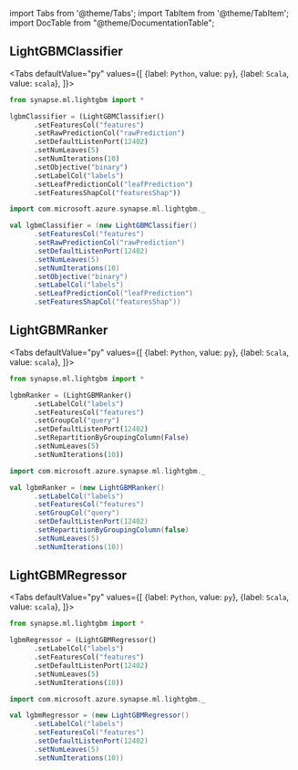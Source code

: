 import Tabs from '@theme/Tabs';
import TabItem from '@theme/TabItem';
import DocTable from "@theme/DocumentationTable";

<!-- 
```python
import pyspark
import os
import json
from IPython.display import display

spark = (pyspark.sql.SparkSession.builder.appName("MyApp")
        .config("spark.jars.packages", "com.microsoft.azure:synapseml:0.9.1")
        .config("spark.jars.repositories", "https://mmlspark.azureedge.net/maven")
        .getOrCreate())

def getSecret(secretName):
        get_secret_cmd = 'az keyvault secret show --vault-name mmlspark-build-keys --name {}'.format(secretName)
        value = json.loads(os.popen(get_secret_cmd).read())["value"]
        return value

import synapse.ml
```
-->

## LightGBMClassifier

<Tabs
defaultValue="py"
values={[
{label: `Python`, value: `py`},
{label: `Scala`, value: `scala`},
]}>
<TabItem value="py">

<!--pytest-codeblocks:cont-->

```python
from synapse.ml.lightgbm import *

lgbmClassifier = (LightGBMClassifier()
      .setFeaturesCol("features")
      .setRawPredictionCol("rawPrediction")
      .setDefaultListenPort(12402)
      .setNumLeaves(5)
      .setNumIterations(10)
      .setObjective("binary")
      .setLabelCol("labels")
      .setLeafPredictionCol("leafPrediction")
      .setFeaturesShapCol("featuresShap"))
```

</TabItem>
<TabItem value="scala">

```scala
import com.microsoft.azure.synapse.ml.lightgbm._

val lgbmClassifier = (new LightGBMClassifier()
      .setFeaturesCol("features")
      .setRawPredictionCol("rawPrediction")
      .setDefaultListenPort(12402)
      .setNumLeaves(5)
      .setNumIterations(10)
      .setObjective("binary")
      .setLabelCol("labels")
      .setLeafPredictionCol("leafPrediction")
      .setFeaturesShapCol("featuresShap"))
```

</TabItem>
</Tabs>

<DocTable className="LightGBMClassifier"
py="mmlspark.lightgbm.html#module-mmlspark.lightgbm.LightGBMClassifier"
scala="com/microsoft/ml/spark/lightgbm/LightGBMClassifier.html"
sourceLink="https://github.com/microsoft/SynapseML/blob/master/lightgbm/src/main/scala/com/microsoft/azure/synapse/ml/lightgbm/LightGBMClassifier.scala" />


## LightGBMRanker

<Tabs
defaultValue="py"
values={[
{label: `Python`, value: `py`},
{label: `Scala`, value: `scala`},
]}>
<TabItem value="py">

<!--pytest-codeblocks:cont-->

```python
from synapse.ml.lightgbm import *

lgbmRanker = (LightGBMRanker()
      .setLabelCol("labels")
      .setFeaturesCol("features")
      .setGroupCol("query")
      .setDefaultListenPort(12402)
      .setRepartitionByGroupingColumn(False)
      .setNumLeaves(5)
      .setNumIterations(10))
```

</TabItem>
<TabItem value="scala">

```scala
import com.microsoft.azure.synapse.ml.lightgbm._

val lgbmRanker = (new LightGBMRanker()
      .setLabelCol("labels")
      .setFeaturesCol("features")
      .setGroupCol("query")
      .setDefaultListenPort(12402)
      .setRepartitionByGroupingColumn(false)
      .setNumLeaves(5)
      .setNumIterations(10))
```

</TabItem>
</Tabs>

<DocTable className="LightGBMRanker"
py="mmlspark.lightgbm.html#module-mmlspark.lightgbm.LightGBMRanker"
scala="com/microsoft/ml/spark/lightgbm/LightGBMRanker.html"
sourceLink="https://github.com/microsoft/SynapseML/blob/master/lightgbm/src/main/scala/com/microsoft/azure/synapse/ml/lightgbm/LightGBMRanker.scala" />


## LightGBMRegressor

<Tabs
defaultValue="py"
values={[
{label: `Python`, value: `py`},
{label: `Scala`, value: `scala`},
]}>
<TabItem value="py">

<!--pytest-codeblocks:cont-->

```python
from synapse.ml.lightgbm import *

lgbmRegressor = (LightGBMRegressor()
      .setLabelCol("labels")
      .setFeaturesCol("features")
      .setDefaultListenPort(12402)
      .setNumLeaves(5)
      .setNumIterations(10))
```

</TabItem>
<TabItem value="scala">

```scala
import com.microsoft.azure.synapse.ml.lightgbm._

val lgbmRegressor = (new LightGBMRegressor()
      .setLabelCol("labels")
      .setFeaturesCol("features")
      .setDefaultListenPort(12402)
      .setNumLeaves(5)
      .setNumIterations(10))
```

</TabItem>
</Tabs>

<DocTable className="LightGBMRegressor"
py="mmlspark.lightgbm.html#module-mmlspark.lightgbm.LightGBMRegressor"
scala="com/microsoft/ml/spark/lightgbm/LightGBMRegressor.html"
sourceLink="https://github.com/microsoft/SynapseML/blob/master/lightgbm/src/main/scala/com/microsoft/azure/synapse/ml/lightgbm/LightGBMRegressor.scala" />





